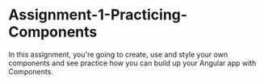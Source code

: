 # Assignment-1-Practicing-Components
In this assignment, you're going to create, use and style your own components and see practice how you can build up your Angular app with Components.
